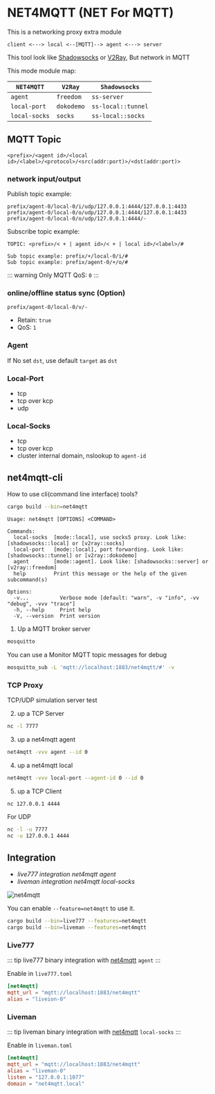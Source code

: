 # NET4MQTT (NET For MQTT)

This is a networking proxy extra module

```
client <---> local <--[MQTT]--> agent <---> server
```

This tool look like [Shadowsocks](https://shadowsocks.org/) or [V2Ray](https://www.v2ray.com/), But network in MQTT

This mode module map:

`NET4MQTT`    | `V2Ray`    | `Shadowsocks`
------------- | -----      | -----------
`agent`       | `freedom`  | `ss-server`
`local-port`  | `dokodemo` | `ss-local::tunnel`
`local-socks` | `socks`    | `ss-local::socks`

## MQTT Topic

```
<prefix>/<agent id>/<local id>/<label>/<protocol>/<src(addr:port)>/<dst(addr:port)>
```

### network input/output

Publish topic example:

```
prefix/agent-0/local-0/i/udp/127.0.0.1:4444/127.0.0.1:4433
prefix/agent-0/local-0/o/udp/127.0.0.1:4444/127.0.0.1:4433
prefix/agent-0/local-0/o/udp/127.0.0.1:4444/-
```

Subscribe topic example:

```
TOPIC: <prefix>/< + | agent id>/< + | local id>/<label>/#

Sub topic example: prefix/+/local-0/i/#
Sub topic example: prefix/agent-0/+/o/#
```

::: warning
Only MQTT QoS: `0`
:::

### online/offline status sync (Option)

```
prefix/agent-0/local-0/v/-
```

- Retain: `true`
- QoS: `1`


### Agent

If No set `dst`, use default `target` as `dst`

### Local-Port
- tcp
- tcp over kcp
- udp

### Local-Socks
- tcp
- tcp over kcp
- cluster internal domain, nslookup to `agent-id`

## net4mqtt-cli

How to use cli(command line interface) tools?

```bash
cargo build --bin=net4mqtt
```

```
Usage: net4mqtt [OPTIONS] <COMMAND>

Commands:
  local-socks  [mode::local], use socks5 proxy. Look like: [shadowsocks::local] or [v2ray::socks]
  local-port   [mode::local], port forwarding. Look like: [shadowsocks::tunnel] or [v2ray::dokodemo]
  agent        [mode::agent]. Look like: [shadowsocks::server] or [v2ray::freedom]
  help         Print this message or the help of the given subcommand(s)

Options:
  -v...          Verbose mode [default: "warn", -v "info", -vv "debug", -vvv "trace"]
  -h, --help     Print help
  -V, --version  Print version
```

1. Up a MQTT broker server

```bash
mosquitto
```

You can use a Monitor MQTT topic messages for debug

```bash
mosquitto_sub -L 'mqtt://localhost:1883/net4mqtt/#' -v
```

### TCP Proxy

TCP/UDP simulation server test

2. up a TCP Server

```bash
nc -l 7777
```

3. up a net4mqtt agent

```bash
net4mqtt -vvv agent --id 0
```

4. up a net4mqtt local

```bash
net4mqtt -vvv local-port --agent-id 0 --id 0
```

5. up a TCP Client

```bash
nc 127.0.0.1 4444
```

For UDP

```bash
nc -l -u 7777
nc -u 127.0.0.1 4444
```

## Integration

- *live777 integration net4mqtt agent*
- *liveman integration net4mqtt local-socks*

![net4mqtt](/net4mqtt.excalidraw.svg)


You can enable `--feature=net4mqtt` to use it.

```bash
cargo build --bin=live777 --features=net4mqtt
cargo build --bin=liveman --features=net4mqtt
```

### Live777

::: tip
live777 binary integration with [net4mqtt](/guide/net4mqtt) `agent`
:::

Enable in `live777.toml`

```toml
[net4mqtt]
mqtt_url = "mqtt://localhost:1883/net4mqtt"
alias = "liveion-0"
```

### Liveman

::: tip
liveman binary integration with [net4mqtt](/guide/net4mqtt) `local-socks`
:::

Enable in `liveman.toml`

```toml
[net4mqtt]
mqtt_url = "mqtt://localhost:1883/net4mqtt"
alias = "liveman-0"
listen = "127.0.0.1:1077"
domain = "net4mqtt.local"
```

